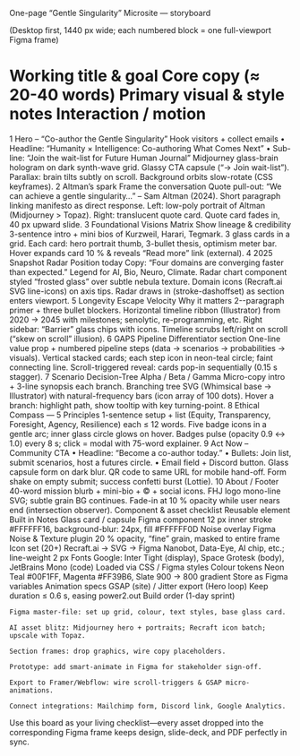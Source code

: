 One-page “Gentle Singularity” Microsite — storyboard

(Desktop first, 1440 px wide; each numbered block = one full-viewport Figma frame)

# Working title & goal Core copy (≈ 20-40 words) Primary visual & style notes Interaction / motion

1 Hero – “Co-author the Gentle Singularity”
Hook visitors + collect emails • Headline: “Humanity × Intelligence: Co-authoring What Comes Next”
• Sub-line: “Join the wait-list for Future Human Journal” Midjourney glass-brain hologram on dark synth-wave grid.
Glassy CTA capsule (“→ Join wait-list”). Parallax: brain tilts subtly on scroll.
Background orbits slow-rotate (CSS keyframes).
2 Altman’s spark
Frame the conversation Quote pull-out: “We can achieve a gentle singularity…” – Sam Altman (2024).
Short paragraph linking manifesto as direct response. Left: low-poly portrait of Altman (Midjourney > Topaz).
Right: translucent quote card. Quote card fades in, 40 px upward slide.
3 Foundational Visions Matrix
Show lineage & credibility 3-sentence intro + mini bios of Kurzweil, Harari, Tegmark. 3 glass cards in a grid.
Each card: hero portrait thumb, 3-bullet thesis, optimism meter bar. Hover expands card 10 % & reveals “Read more” link (external).
4 2025 Snapshot Radar
Position today Copy: “Four domains are converging faster than expected.”
Legend for AI, Bio, Neuro, Climate. Radar chart component styled “frosted glass” over subtle nebula texture.
Domain icons (Recraft.ai SVG line-icons) on axis tips. Radar draws in (stroke-dashoffset) as section enters viewport.
5 Longevity Escape Velocity
Why it matters 2--paragraph primer + three bullet blockers. Horizontal timeline ribbon (Illustrator) from 2020 → 2045 with milestones; senolytic, re-programming, etc.
Right sidebar: “Barrier” glass chips with icons. Timeline scrubs left/right on scroll (“skew on scroll” illusion).
6 GAPS Pipeline
Differentiator section One-line value prop + numbered pipeline steps (data → scenarios → probabilities → visuals). Vertical stacked cards; each step icon in neon-teal circle; faint connecting line. Scroll-triggered reveal: cards pop-in sequentially (0.15 s stagger).
7 Scenario Decision-Tree
Alpha / Beta / Gamma Micro-copy intro + 3-line synopsis each branch. Branching tree SVG (Whimsical base → Illustrator) with natural-frequency bars (icon array of 100 dots). Hover a branch: highlight path, show tooltip with key turning-point.
8 Ethical Compass — 5 Principles 1-sentence setup + list (Equity, Transparency, Foresight, Agency, Resilience) each ≤ 12 words. Five badge icons in a gentle arc; inner glass circle glows on hover. Badges pulse (opacity 0.9 ↔ 1.0) every 8 s; click = modal with 75-word explainer.
9 Act Now – Community CTA • Headline: “Become a co-author today.”
• Bullets: Join list, submit scenarios, host a futures circle.
• Email field + Discord button. Glass capsule form on dark blur.
QR code to same URL for mobile hand-off. Form shake on empty submit; success confetti burst (Lottie).
10 About / Footer 40-word mission blurb + mini-bio + © + social icons. FHJ logo mono-line SVG; subtle grain BG continues. Fade-in at 10 % opacity while user nears end (intersection observer).
Component & asset checklist
Reusable element Built in Notes
Glass card / capsule Figma component 12 px inner stroke #FFFFFF16, background-blur: 24px, fill #FFFFFF0D
Noise overlay Figma Noise & Texture plugin 20 % opacity, “fine” grain, masked to entire frame
Icon set (20+) Recraft.ai → SVG → Figma Nanobot, Data-Eye, AI chip, etc.; line-weight 2 px
Fonts Google: Inter Tight (display), Space Grotesk (body), JetBrains Mono (code) Loaded via CSS / Figma styles
Colour tokens Neon Teal #00F1FF, Magenta #FF39B6, Slate 900 → 800 gradient Store as Figma variables
Animation specs GSAP (site) / Jitter export (Hero loop) Keep duration ≤ 0.6 s, easing power2.out
Build order (1-day sprint)

    Figma master-file: set up grid, colour, text styles, base glass card.

    AI asset blitz: Midjourney hero + portraits; Recraft icon batch; upscale with Topaz.

    Section frames: drop graphics, wire copy placeholders.

    Prototype: add smart-animate in Figma for stakeholder sign-off.

    Export to Framer/Webflow: wire scroll-triggers & GSAP micro-animations.

    Connect integrations: Mailchimp form, Discord link, Google Analytics.

Use this board as your living checklist—every asset dropped into the corresponding Figma frame keeps design, slide-deck, and PDF perfectly in sync.
